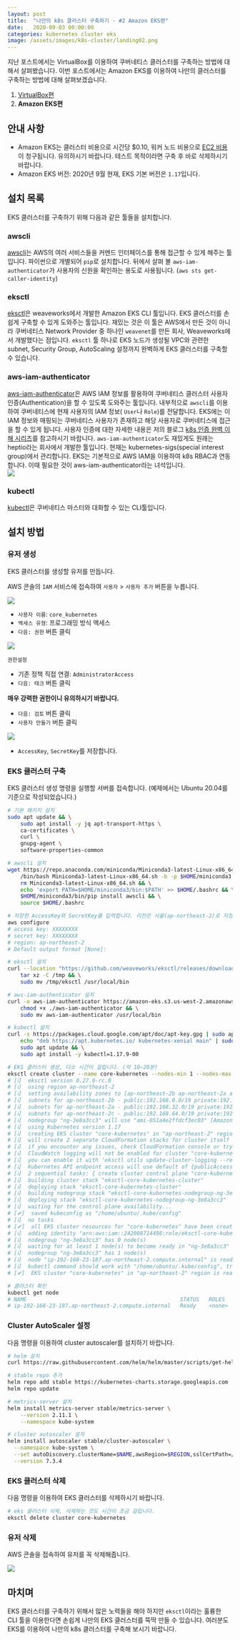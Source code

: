 ```yaml
---
layout: post
title:  "나만의 k8s 클러스터 구축하기 - #2 Amazon EKS편"
date:   2020-09-03 00:00:00
categories: kubernetes cluster eks
image: /assets/images/k8s-cluster/landing02.png
---
```

지난 포스트에서는 VirtualBox를 이용하여 쿠버네티스 클러스터를 구축하는 방법에 대해서 살펴봤습니다. 이번 포스트에서는 Amazon EKS를 이용하여 나만의 클러스터를 구축하는 방법에 대해 살펴보겠습니다.

1. [VirtualBox편](/kubernetes/cluster/virtualbox/2020/08/31/k8s-virtualbox/)
2. **Amazon EKS편**

## 안내 사항

- Amazon EKS는 클러스터 비용으로 시간당 $0.10, 워커 노드 비용으로 [EC2 비용](https://aws.amazon.com/ec2/pricing)이 청구됩니다. 유의하시기 바랍니다. 테스트 목적이라면 구축 후 바로 삭제하시기 바랍니다.
- Amazon EKS 버전: 2020년 9월 현재, EKS 기본 버전은 `1.17`입니다.

## 설치 목록

EKS 클러스터를 구축하기 위해 다음과 같은 툴들을 설치합니다.

### awscli
[awscli](https://aws.amazon.com/cli/)는 AWS의 여러 서비스들을 커멘드 인터페이스를 통해 접근할 수 있게 해주는 툴입니다. 파이썬으로 개별되어 `pip`로 설치합니다. 뒤에서 살펴 볼 `aws-iam-authenticator`가 사용자의 신원을 확인하는 용도로 사용됩니다. (`aws sts get-caller-identity`)

### eksctl
[eksctl](https://github.com/weaveworks/eksctl)은 weaveworks에서 개발한 Amazon EKS CLI 툴입니다. EKS 클러스터를 손쉽게 구축할 수 있게 도와주는 툴입니다. 재밌는 것은 이 툴은 AWS에서 만든 것이 아니라 쿠버네티스 Network Provider 중 하나인 `weavenet`를 만든 회사, Weaveworks에서 개발했다는 점입니다. `eksctl` 툴 하나로 EKS 노드가 생성될 VPC와 관련한 subnet, Security Group, AutoScaling 설정까지 완벽하게 EKS 클러스터를 구축할 수 있습니다.

### aws-iam-authenticator
[aws-iam-authenticator](https://github.com/kubernetes-sigs/aws-iam-authenticator)은 AWS IAM 정보를 활용하여 쿠버네티스 클러스터 사용자 인증(Authentication)을 할 수 있도록 도와주는 툴입니다. 내부적으로 `awscli`를 이용하여 쿠버네티스에 현재 사용자의 IAM 정보( `User`나 `Role`)를 전달합니다. EKS에는 이 IAM 정보와 매핑되는 쿠버네티스 사용자가 존재하고 해당 사용자로 쿠버네티스에 접근을 할 수 있게 됩니다. 사용자 인증에 대한 자세한 내용은 저의 블로그 [k8s 인증 완벽 이해 시리즈](https://coffeewhale.com/kubernetes/authentication/x509/2020/05/02/auth01)를 참고하시기 바랍니다. `aws-iam-authenticator`도 재밌게도 원래는 heptio라는 회사에서 개발한 툴입니다. 현재는 kubernetes-sigs(special interest group)에서 관리합니다.
EKS는 기본적으로 AWS IAM을 이용하여 k8s RBAC과 연동합니다. 이때 필요한 것이 aws-iam-authenticator라는 녀석입니다.  
![](https://docs.aws.amazon.com/eks/latest/userguide/images/eks-iam.png)

### kubectl
[kubectl](https://kubernetes.io/docs/tasks/tools/install-kubectl)은 쿠버네티스 마스터와 대화할 수 있는 CLI툴입니다.

## 설치 방법

### 유저 생성

EKS 클러스터를 생성할 유저를 만듭니다.

AWS 콘솔의 `IAM` 서비스에 접속하여 `사용자` > `사용자 추가` 버튼을 누릅니다.

![](/assets/images/k8s-cluster/02-01.png)

- `사용자 이름`: `core_kubernetes`
- `액세스 유형`: 프로그래밍 방식 액세스
- `다음: 권한` 버튼 클릭

![](/assets/images/k8s-cluster/02-02.png)

`권한설정`

- 기존 정책 직접 연결: `AdministratorAccess`
- `다음: 태크` 버튼 클릭

**매우 강력한 권한이니 유의하시기 바랍니다.**

- `다음: 검토` 버튼 클릭
- `사용자 만들기` 버튼 클릭

![](/assets/images/k8s-cluster/02-03.png)

- `AccessKey`, `SecretKey`를 저장합니다.

### EKS 클러스터 구축

EKS 클러스터 생성 명령을 실행할 서버를 접속합니다. (예제에서는 Ubuntu 20.04를 기준으로 작성되었습니다.)


```bash
# 기본 패키지 설치
sudo apt update && \
    sudo apt install -y jq apt-transport-https \
    ca-certificates \
    curl \
    gnupg-agent \
    software-properties-common 

# awscli 설치
wget https://repo.anaconda.com/miniconda/Miniconda3-latest-Linux-x86_64.sh && \
    /bin/bash Miniconda3-latest-Linux-x86_64.sh -b -p $HOME/miniconda3 && \
    rm Miniconda3-latest-Linux-x86_64.sh && \
    echo 'export PATH=$HOME/miniconda3/bin:$PATH' >> $HOME/.bashrc && \
    $HOME/miniconda3/bin/pip install awscli && \
    source $HOME/.bashrc

# 저장한 AccessKey와 SecretKey를 입력합니다. 리전은 서울(ap-northeast-2)로 지정합니다.
aws configure
# access key: XXXXXXXX
# secret key: XXXXXXXX
# region: ap-northeast-2
# Default output format [None]:

# eksctl 설치
curl --location "https://github.com/weaveworks/eksctl/releases/download/latest_release/eksctl_$(uname -s)_amd64.tar.gz" | \
    tar xz -C /tmp && \
    sudo mv /tmp/eksctl /usr/local/bin

# aws-iam-authenticator 설치
curl -o aws-iam-authenticator https://amazon-eks.s3.us-west-2.amazonaws.com/1.17.9/2020-08-04/bin/linux/amd64/aws-iam-authenticator && \
    chmod +x ./aws-iam-authenticator && \
    sudo mv aws-iam-authenticator /usr/local/bin

# kubectl 설치
curl -s https://packages.cloud.google.com/apt/doc/apt-key.gpg | sudo apt-key add - && \
    echo "deb https://apt.kubernetes.io/ kubernetes-xenial main" | sudo tee -a /etc/apt/sources.list.d/kubernetes.list && \
    sudo apt update && \
    sudo apt install -y kubectl=1.17.9-00

# EKS 클러스터 생성, 다소 시간이 걸립니다. (약 10~20분)
eksctl create cluster --name core-kubernetes --nodes-min 1 --nodes-max 3 --nodes 1 --node-type m5.xlarge --asg-access --node-volume-size 100
# [ℹ]  eksctl version 0.27.0-rc.0
# [ℹ]  using region ap-northeast-2
# [ℹ]  setting availability zones to [ap-northeast-2b ap-northeast-2a ap-northeast-2c]
# [ℹ]  subnets for ap-northeast-2b - public:192.168.0.0/19 private:192.168.96.0/19
# [ℹ]  subnets for ap-northeast-2a - public:192.168.32.0/19 private:192.168.128.0/19
# [ℹ]  subnets for ap-northeast-2c - public:192.168.64.0/19 private:192.168.160.0/19
# [ℹ]  nodegroup "ng-3e8a3cc3" will use "ami-051a4e2ffdcf3ec03" [AmazonLinux2/1.17]
# [ℹ]  using Kubernetes version 1.17
# [ℹ]  creating EKS cluster "core-kubernetes" in "ap-northeast-2" region with un-managed nodes
# [ℹ]  will create 2 separate CloudFormation stacks for cluster itself and the initial nodegroup
# [ℹ]  if you encounter any issues, check CloudFormation console or try 'eksctl utils describe-stacks --region=ap-northeast-2 --cluster=core-kubernetes'
# [ℹ]  CloudWatch logging will not be enabled for cluster "core-kubernetes" in "ap-northeast-2"
# [ℹ]  you can enable it with 'eksctl utils update-cluster-logging --region=ap-northeast-2 --cluster=core-kubernetes'
# [ℹ]  Kubernetes API endpoint access will use default of {publicAccess=true, privateAccess=false} for cluster "core-kubernetes" in "ap-northeast-2"
# [ℹ]  2 sequential tasks: { create cluster control plane "core-kubernetes", 2 sequential sub-tasks: { no tasks, create nodegroup "ng-3e8a3cc3" } }
# [ℹ]  building cluster stack "eksctl-core-kubernetes-cluster"
# [ℹ]  deploying stack "eksctl-core-kubernetes-cluster"
# [ℹ]  building nodegroup stack "eksctl-core-kubernetes-nodegroup-ng-3e8a3cc3"
# [ℹ]  deploying stack "eksctl-core-kubernetes-nodegroup-ng-3e8a3cc3"
# [ℹ]  waiting for the control plane availability...
# [✔]  saved kubeconfig as "/home/ubuntu/.kube/config"
# [ℹ]  no tasks
# [✔]  all EKS cluster resources for "core-kubernetes" have been created
# [ℹ]  adding identity "arn:aws:iam::242008714498:role/eksctl-core-kubernetes-nodegroup-NodeInstanceRole-OV2MXUJF61O9" to auth ConfigMap
# [ℹ]  nodegroup "ng-3e8a3cc3" has 0 node(s)
# [ℹ]  waiting for at least 1 node(s) to become ready in "ng-3e8a3cc3"
# [ℹ]  nodegroup "ng-3e8a3cc3" has 1 node(s)
# [ℹ]  node "ip-192-168-23-187.ap-northeast-2.compute.internal" is ready
# [ℹ]  kubectl command should work with "/home/ubuntu/.kube/config", try 'kubectl get nodes'
# [✔]  EKS cluster "core-kubernetes" in "ap-northeast-2" region is ready

# 클러스터 확인
kubectl get node
# NAME                                                STATUS   ROLES    AGE     VERSION
# ip-192-168-23-187.ap-northeast-2.compute.internal   Ready    <none>   3m18s   v1.17.9-eks-4c6976
```

### Cluster AutoScaler 설정

다음 명령을 이용하여 cluster autoscaler를 설치하기 바랍니다.

```bash
# helm 설치
curl https://raw.githubusercontent.com/helm/helm/master/scripts/get-helm-3 | bash -s -- --version v3.2.2

# stable repo 추가
helm repo add stable https://kubernetes-charts.storage.googleapis.com
helm repo update

# metrics-server 설치
helm install metrics-server stable/metrics-server \
    --version 2.11.1 \
    --namespace kube-system

# cluster autoscaler 설치
helm install autoscaler stable/cluster-autoscaler \
  --namespace kube-system \
  --set autoDiscovery.clusterName=$NAME,awsRegion=$REGION,sslCertPath=/etc/kubernetes/pki/ca.crt \
  --version 7.3.4
```

### EKS 클러스터 삭제

다음 명령을 이용하여 EKS 클러스터를 삭제하시기 바랍니다.

```bash
# eks 클러스터 삭제, 삭제하는 것도 시간이 조금 걸립니다.
eksctl delete cluster core-kubernetes
```

### 유저 삭제

AWS 콘솔을 접속하여 유저를 꼭 삭제해줍니다.

![](/assets/images/k8s-cluster/02-04.png)

## 마치며

EKS 클러스터를 구축하기 위해서 많은 노력들을 해야 하지만 `eksctl`이라는 훌륭한 CLI 툴을 이용한다면 손쉽게 나만의 EKS 클러스터를 뚝딱 만들 수 있습니다. 여러분도 EKS를 이용하여 나만의 k8s 클러스터를 구축해 보시기 바랍니다.
